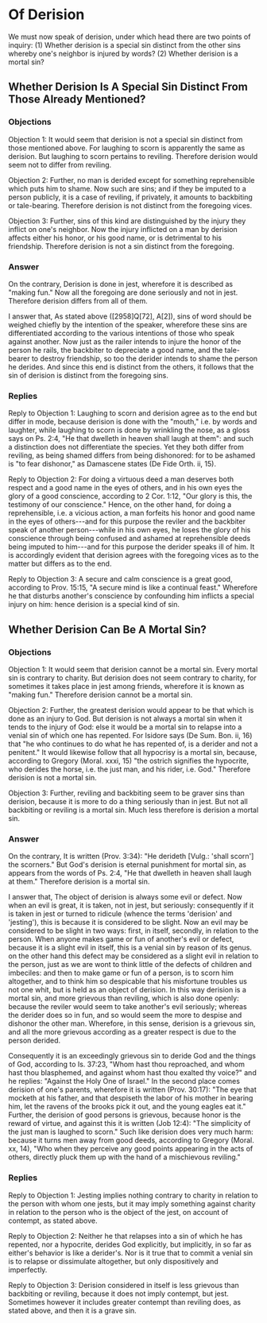 # Of Derision

We must now speak of derision, under which head there are two points of inquiry:
(1) Whether derision is a special sin distinct from the other sins whereby one's neighbor is injured by words?
(2) Whether derision is a mortal sin?
## Whether Derision Is A Special Sin Distinct From Those Already Mentioned?

### Objections

Objection 1: It would seem that derision is not a special sin distinct from those mentioned above. For laughing to scorn is apparently the same as derision. But laughing to scorn pertains to reviling. Therefore derision would seem not to differ from reviling.

Objection 2: Further, no man is derided except for something reprehensible which puts him to shame. Now such are sins; and if they be imputed to a person publicly, it is a case of reviling, if privately, it amounts to backbiting or tale-bearing. Therefore derision is not distinct from the foregoing vices.

Objection 3: Further, sins of this kind are distinguished by the injury they inflict on one's neighbor. Now the injury inflicted on a man by derision affects either his honor, or his good name, or is detrimental to his friendship. Therefore derision is not a sin distinct from the foregoing.

### Answer

On the contrary, Derision is done in jest, wherefore it is described as "making fun." Now all the foregoing are done seriously and not in jest. Therefore derision differs from all of them.

I answer that, As stated above ([2958]Q[72], A[2]), sins of word should be weighed chiefly by the intention of the speaker, wherefore these sins are differentiated according to the various intentions of those who speak against another. Now just as the railer intends to injure the honor of the person he rails, the backbiter to depreciate a good name, and the tale-bearer to destroy friendship, so too the derider intends to shame the person he derides. And since this end is distinct from the others, it follows that the sin of derision is distinct from the foregoing sins.

### Replies

Reply to Objection 1: Laughing to scorn and derision agree as to the end but differ in mode, because derision is done with the "mouth," i.e. by words and laughter, while laughing to scorn is done by wrinkling the nose, as a gloss says on Ps. 2:4, "He that dwelleth in heaven shall laugh at them": and such a distinction does not differentiate the species. Yet they both differ from reviling, as being shamed differs from being dishonored: for to be ashamed is "to fear dishonor," as Damascene states (De Fide Orth. ii, 15).

Reply to Objection 2: For doing a virtuous deed a man deserves both respect and a good name in the eyes of others, and in his own eyes the glory of a good conscience, according to 2 Cor. 1:12, "Our glory is this, the testimony of our conscience." Hence, on the other hand, for doing a reprehensible, i.e. a vicious action, a man forfeits his honor and good name in the eyes of others---and for this purpose the reviler and the backbiter speak of another person---while in his own eyes, he loses the glory of his conscience through being confused and ashamed at reprehensible deeds being imputed to him---and for this purpose the derider speaks ill of him. It is accordingly evident that derision agrees with the foregoing vices as to the matter but differs as to the end.

Reply to Objection 3: A secure and calm conscience is a great good, according to Prov. 15:15, "A secure mind is like a continual feast." Wherefore he that disturbs another's conscience by confounding him inflicts a special injury on him: hence derision is a special kind of sin.
## Whether Derision Can Be A Mortal Sin?

### Objections

Objection 1: It would seem that derision cannot be a mortal sin. Every mortal sin is contrary to charity. But derision does not seem contrary to charity, for sometimes it takes place in jest among friends, wherefore it is known as "making fun." Therefore derision cannot be a mortal sin.

Objection 2: Further, the greatest derision would appear to be that which is done as an injury to God. But derision is not always a mortal sin when it tends to the injury of God: else it would be a mortal sin to relapse into a venial sin of which one has repented. For Isidore says (De Sum. Bon. ii, 16) that "he who continues to do what he has repented of, is a derider and not a penitent." It would likewise follow that all hypocrisy is a mortal sin, because, according to Gregory (Moral. xxxi, 15) "the ostrich signifies the hypocrite, who derides the horse, i.e. the just man, and his rider, i.e. God." Therefore derision is not a mortal sin.

Objection 3: Further, reviling and backbiting seem to be graver sins than derision, because it is more to do a thing seriously than in jest. But not all backbiting or reviling is a mortal sin. Much less therefore is derision a mortal sin.

### Answer

On the contrary, It is written (Prov. 3:34): "He derideth [Vulg.: 'shall scorn'] the scorners." But God's derision is eternal punishment for mortal sin, as appears from the words of Ps. 2:4, "He that dwelleth in heaven shall laugh at them." Therefore derision is a mortal sin.

I answer that, The object of derision is always some evil or defect. Now when an evil is great, it is taken, not in jest, but seriously: consequently if it is taken in jest or turned to ridicule (whence the terms 'derision' and 'jesting'), this is because it is considered to be slight. Now an evil may be considered to be slight in two ways: first, in itself, secondly, in relation to the person. When anyone makes game or fun of another's evil or defect, because it is a slight evil in itself, this is a venial sin by reason of its genus. on the other hand this defect may be considered as a slight evil in relation to the person, just as we are wont to think little of the defects of children and imbeciles: and then to make game or fun of a person, is to scorn him altogether, and to think him so despicable that his misfortune troubles us not one whit, but is held as an object of derision. In this way derision is a mortal sin, and more grievous than reviling, which is also done openly: because the reviler would seem to take another's evil seriously; whereas the derider does so in fun, and so would seem the more to despise and dishonor the other man. Wherefore, in this sense, derision is a grievous sin, and all the more grievous according as a greater respect is due to the person derided.

Consequently it is an exceedingly grievous sin to deride God and the things of God, according to Is. 37:23, "Whom hast thou reproached, and whom hast thou blasphemed, and against whom hast thou exalted thy voice?" and he replies: "Against the Holy One of Israel." In the second place comes derision of one's parents, wherefore it is written (Prov. 30:17): "The eye that mocketh at his father, and that despiseth the labor of his mother in bearing him, let the ravens of the brooks pick it out, and the young eagles eat it." Further, the derision of good persons is grievous, because honor is the reward of virtue, and against this it is written (Job 12:4): "The simplicity of the just man is laughed to scorn." Such like derision does very much harm: because it turns men away from good deeds, according to Gregory (Moral. xx, 14), "Who when they perceive any good points appearing in the acts of others, directly pluck them up with the hand of a mischievous reviling."

### Replies

Reply to Objection 1: Jesting implies nothing contrary to charity in relation to the person with whom one jests, but it may imply something against charity in relation to the person who is the object of the jest, on account of contempt, as stated above.

Reply to Objection 2: Neither he that relapses into a sin of which he has repented, nor a hypocrite, derides God explicitly, but implicitly, in so far as either's behavior is like a derider's. Nor is it true that to commit a venial sin is to relapse or dissimulate altogether, but only dispositively and imperfectly.

Reply to Objection 3: Derision considered in itself is less grievous than backbiting or reviling, because it does not imply contempt, but jest. Sometimes however it includes greater contempt than reviling does, as stated above, and then it is a grave sin.
